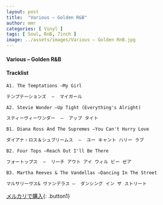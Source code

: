 ```yaml
---
layout: post
title:  "Various – Golden R&B"
author: mmr
categories: [ Vinyl ]
tags: [ Soul, RnB, 7inch ]
image: ../assets/images/Various – Golden RnB.jpg
---
```


#### Various – Golden R&B

#### Tracklist
```md
A1. The Temptations –My Girl

テンプテーションズ  –  マイガール

A2. Stevie Wonder –Up Tight (Everything's Alright)

スティーヴィーワンダー  –  アップ タイト

B1. Diana Ross And The Supremes –You Can't Hurry Love

ダイアナ・ロス＆シュプリームス  –  ユー キャント ハリー ラブ

B2. Four Tops –Reach Out I'll Be There

フォートップス  –  リーチ アウト アイ ウィル ビー ゼア

B3. Martha Reeves & The Vandellas –Dancing In The Street

マルサリーヴス& ヴァンデラス –  ダンシング イン ザ ストリート
```

[メルカリで購入](https://jp.mercari.com/item/m50700944227){: .button1}

